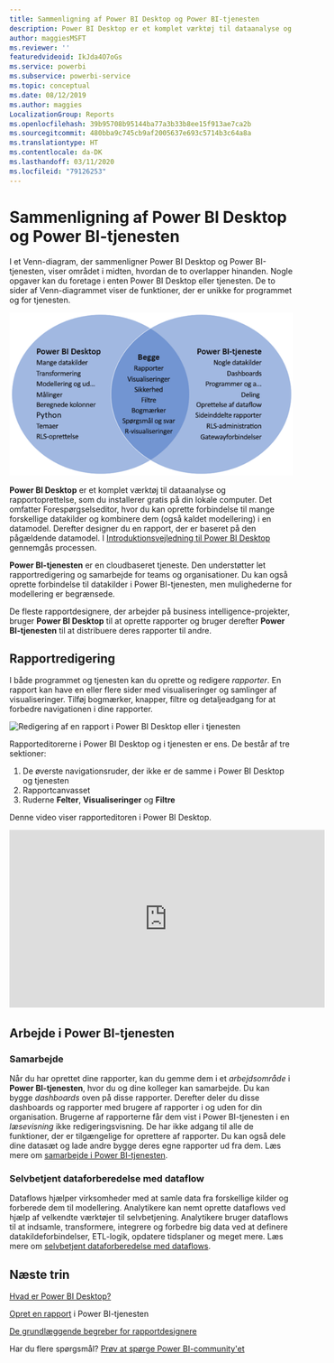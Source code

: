 ```yaml
---
title: Sammenligning af Power BI Desktop og Power BI-tjenesten
description: Power BI Desktop er et komplet værktøj til dataanalyse og oprettelse af rapporter. Power BI-tjenesten er en cloudbaseret onlinetjeneste til let redigering af rapporter og samarbejde mellem teams og virksomheder.
author: maggiesMSFT
ms.reviewer: ''
featuredvideoid: IkJda4O7oGs
ms.service: powerbi
ms.subservice: powerbi-service
ms.topic: conceptual
ms.date: 08/12/2019
ms.author: maggies
LocalizationGroup: Reports
ms.openlocfilehash: 39b95708b95144ba77a3b33b8ee15f913ae7ca2b
ms.sourcegitcommit: 480bba9c745cb9af2005637e693c5714b3c64a8a
ms.translationtype: HT
ms.contentlocale: da-DK
ms.lasthandoff: 03/11/2020
ms.locfileid: "79126253"
---
```

# <a name="comparing-power-bi-desktop-and-the-power-bi-service"></a>Sammenligning af Power BI Desktop og Power BI-tjenesten

I et Venn-diagram, der sammenligner Power BI Desktop og Power BI-tjenesten, viser området i midten, hvordan de to overlapper hinanden. Nogle opgaver kan du foretage i enten Power BI Desktop eller tjenesten. De to sider af Venn-diagrammet viser de funktioner, der er unikke for programmet og for tjenesten.  

![Venn-diagram over Power BI Desktop og tjenesten](media/service-service-vs-desktop/power-bi-venn-desktop-service.png)

**Power BI Desktop** er et komplet værktøj til dataanalyse og rapportoprettelse, som du installerer gratis på din lokale computer. Det omfatter Forespørgselseditor, hvor du kan oprette forbindelse til mange forskellige datakilder og kombinere dem (også kaldet modellering) i en datamodel. Derefter designer du en rapport, der er baseret på den pågældende datamodel. I [Introduktionsvejledning til Power BI Desktop](../desktop-getting-started.md) gennemgås processen.

**Power BI-tjenesten** er en cloudbaseret tjeneste. Den understøtter let rapportredigering og samarbejde for teams og organisationer. Du kan også oprette forbindelse til datakilder i Power BI-tjenesten, men mulighederne for modellering er begrænsede. 

De fleste rapportdesignere, der arbejder på business intelligence-projekter, bruger **Power BI Desktop** til at oprette rapporter og bruger derefter **Power BI-tjenesten** til at distribuere deres rapporter til andre.

## <a name="report-editing"></a>Rapportredigering

I både programmet og tjenesten kan du oprette og redigere *rapporter*. En rapport kan have en eller flere sider med visualiseringer og samlinger af visualiseringer. Tilføj bogmærker, knapper, filtre og detaljeadgang for at forbedre navigationen i dine rapporter.

![Redigering af en rapport i Power BI Desktop eller i tjenesten](media/service-service-vs-desktop/power-bi-editing-desktop-service.png)

Rapporteditorerne i Power BI Desktop og i tjenesten er ens. De består af tre sektioner:  

1. De øverste navigationsruder, der ikke er de samme i Power BI Desktop og tjenesten    
2. Rapportcanvasset     
3. Ruderne **Felter**, **Visualiseringer** og **Filtre**

Denne video viser rapporteditoren i Power BI Desktop. 

<iframe width="560" height="315" src="https://www.youtube.com/embed/IkJda4O7oGs" frameborder="0" allowfullscreen></iframe>

## <a name="working-in-the-power-bi-service"></a>Arbejde i Power BI-tjenesten

### <a name="collaborating"></a>Samarbejde


Når du har oprettet dine rapporter, kan du gemme dem i et *arbejdsområde* i **Power BI-tjenesten**, hvor du og dine kolleger kan samarbejde. Du kan bygge *dashboards* oven på disse rapporter. Derefter deler du disse dashboards og rapporter med brugere af rapporter i og uden for din organisation. Brugerne af rapporterne får dem vist i Power BI-tjenesten i en *læsevisning* ikke redigeringsvisning. De har ikke adgang til alle de funktioner, der er tilgængelige for oprettere af rapporter.  Du kan også dele dine datasæt og lade andre bygge deres egne rapporter ud fra dem. Læs mere om [samarbejde i Power BI-tjenesten](../service-new-workspaces.md).

### <a name="self-service-data-prep-with-dataflows"></a>Selvbetjent dataforberedelse med dataflow

Dataflows hjælper virksomheder med at samle data fra forskellige kilder og forberede dem til modellering. Analytikere kan nemt oprette dataflows ved hjælp af velkendte værktøjer til selvbetjening. Analytikere bruger dataflows til at indsamle, transformere, integrere og forbedre big data ved at definere datakildeforbindelser, ETL-logik, opdatere tidsplaner og meget mere. Læs mere om [selvbetjent dataforberedelse med dataflows](../service-dataflows-overview.md).

## <a name="next-steps"></a>Næste trin

[Hvad er Power BI Desktop?](../desktop-what-is-desktop.md)

[Opret en rapport](../service-report-create-new.md) i Power BI-tjenesten

[De grundlæggende begreber for rapportdesignere](../service-basic-concepts.md)

Har du flere spørgsmål? [Prøv at spørge Power BI-community'et](https://community.powerbi.com/)


